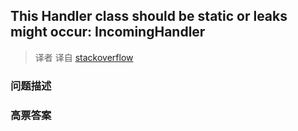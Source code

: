 ## This Handler class should be static or leaks might occur: IncomingHandler

> 译者 译自 [stackoverflow](http://stackoverflow.com/questions/11407943/this-handler-class-should-be-static-or-leaks-might-occur-incominghandler) 

### 问题描述 

### 高票答案 

